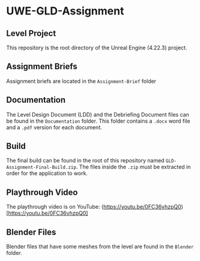 # UWE-GLD-Assignment

## Level Project
This repository is the root directory of the Unreal Engine (4.22.3) project.

## Assignment Briefs
Assignment briefs are located in the `Assignment-Brief` folder

## Documentation
The Level Design Document (LDD) and the Debriefing Document files can be found in the `Documentation` folder. This folder contains a `.docx` word file and a `.pdf` version for each document.

## Build
The final build can be found in the root of this repository named `GLD-Assignment-Final-Build.zip`. The files inside the `.zip` must be extracted in order for the application to work.

## Playthrough Video
The playthrough video is on YouTube: (https://youtu.be/0FC36vhzpQ0)[https://youtu.be/0FC36vhzpQ0]

## Blender Files
Blender files that have some meshes from the level are found in the `Blender` folder.
